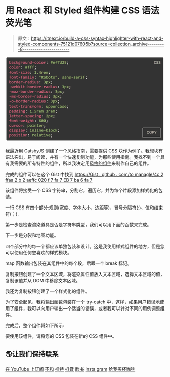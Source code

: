 # 用 React 和 Styled 组件构建 CSS 语法荧光笔

> 原文：<https://itnext.io/build-a-css-syntax-highlighter-with-react-and-styled-components-75121d07605b?source=collection_archive---------8----------------------->

![](img/e8b4beb02e78c07284b7d9b29ed31673.png)

我最近用 GatsbyJS 创建了一个风格指南，需要提供 CSS 块作为例子。我想块有语法突出，易于阅读，并有一个快速复制功能，为那些使用指南。我找不到一个具有我需要的所有特性的组件，所以我决定用[风格的组件](https://www.styled-components.com/)来制作自己的组件。

完成的组件可以在这个 Gist 中找到:[https://Gist . github . com/to managle/4c 2 ffaa 2 b 2 aeffc 020 f 7 fa 7 EB 7 ba 6 fa 7](https://gist.github.com/tomanagle/4c2ffaa2b2aeffc020f7fa7eb7ba6fa7)

该组件将接受一个 CSS 字符串，分割它，遍历它，并为每个片段添加样式化的包装。

一行 CSS 有四个部分:规则(宽度、字体大小、边距等)、冒号分隔符(:)、值和结束符(；).

第一步是检查渲染道具是否是字符串类型，我们可以用下面的函数来完成。

下一步是分裂和地图功能。

四个部分中的每一个都应该单独包装和设计。这是我使用样式组件的地方，但是您可以使用任何您喜欢的样式模块。

map 函数输出包装在其组件中的每个段，后跟一个 break 标记。

复制按钮创建了一个文本区域，将渲染属性值放入文本区域，选择文本区域的值，复制该值并从 DOM 中移除文本区域。

我还为复制按钮创建了一个样式化的组件。

为了安全起见，我将输出函数包装在一个 try-catch 中，这样，如果用户错误地使用了组件，我可以向用户输出一个适当的错误，或者我可以针对不同的用例调整组件。

完成后，整个组件将如下所示:

要使用该组件，请将您的 CSS 包装在新的 CSS 组件中。

## 🌎让我们保持联系

[在 YouTube 上订阅](https://www.youtube.com/TomDoesTech)
[不和](https://discord.gg/4ae2Esm6P7)
[推特](https://twitter.com/tomdoes_tech)
[抖音](https://www.tiktok.com/@tomdoestech)
[脸书](https://www.facebook.com/tomdoestech)
[insta gram](https://www.instagram.com/tomdoestech)
[给我买杯咖啡](https://www.buymeacoffee.com/tomn)